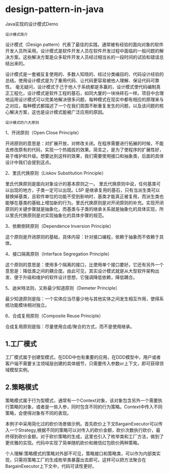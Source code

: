 # design-pattern-in-java
Java实现的设计模式Demo

```设计模式简介```

设计模式（Design pattern）代表了最佳的实践，通常被有经验的面向对象的软件开发人员所采用。设计模式是软件开发人员在软件开发过程中面临的一般问题的解决方案。这些解决方案是众多软件开发人员经过相当长的一段时间的试验和错误总结出来的。

设计模式是一套被反复使用的、多数人知晓的、经过分类编目的、代码设计经验的总结。使用设计模式是为了重用代码、让代码更容易被他人理解、保证代码可靠性。 毫无疑问，设计模式于己于他人于系统都是多赢的，设计模式使代码编制真正工程化，设计模式是软件工程的基石，如同大厦的一块块砖石一样。项目中合理地运用设计模式可以完美地解决很多问题，每种模式在现实中都有相应的原理来与之对应，每种模式都描述了一个在我们周围不断重复发生的问题，以及该问题的核心解决方案，这也是设计模式能被广泛应用的原因。

```设计模式的六大原则```

1、开闭原则（Open Close Principle）

开闭原则的意思是：对扩展开放，对修改关闭。在程序需要进行拓展的时候，不能去修改原有的代码，实现一个热插拔的效果。简言之，是为了使程序的扩展性好，易于维护和升级。想要达到这样的效果，我们需要使用接口和抽象类，后面的具体设计中我们会提到这点。

2、里氏代换原则（Liskov Substitution Principle）

里氏代换原则是面向对象设计的基本原则之一。 里氏代换原则中说，任何基类可以出现的地方，子类一定可以出现。LSP 是继承复用的基石，只有当派生类可以替换掉基类，且软件单位的功能不受到影响时，基类才能真正被复用，而派生类也能够在基类的基础上增加新的行为。里氏代换原则是对开闭原则的补充。实现开闭原则的关键步骤就是抽象化，而基类与子类的继承关系就是抽象化的具体实现，所以里氏代换原则是对实现抽象化的具体步骤的规范。

3、依赖倒转原则（Dependence Inversion Principle）

这个原则是开闭原则的基础，具体内容：针对接口编程，依赖于抽象而不依赖于具体。

4、接口隔离原则（Interface Segregation Principle）

这个原则的意思是：使用多个隔离的接口，比使用单个接口要好。它还有另外一个意思是：降低类之间的耦合度。由此可见，其实设计模式就是从大型软件架构出发、便于升级和维护的软件设计思想，它强调降低依赖，降低耦合。

5、迪米特法则，又称最少知道原则（Demeter Principle）

最少知道原则是指：一个实体应当尽量少地与其他实体之间发生相互作用，使得系统功能模块相对独立。

6、合成复用原则（Composite Reuse Principle）

合成复用原则是指：尽量使用合成/聚合的方式，而不是使用继承。

1.工厂模式
---
工厂模式属于创建型模式，在DDD中也有重要的应用，在DDD模型中，用户或者客户端不需要关注领域层创建的具体细节，只需要传入参数or上下文，即可获得领域模型实例。

2.策略模式
---
策略模式属于行为型模式，通常有一个Context对象，该对象包含另外一个需要执行策略的对象，或者是一些入参，同时包含不同的行为策略。Context中传入不同策略，会使得对象有不同的表现。

本例子中采用简化过的砍价场景做示例。首先砍价上下文BargainExecutor可以传入一个Strategy,根据不同的策略可以对传入的砍价金额，砍价次数执行砍价，最终得到砍价金额。对于砍价策略的生成，这里也引入了枚举类和工厂方法，做到了更优雅的实现。代码中实现了简单随机砍价和微信红包砍价两种策略。

个人理解:策略模式的策略对外部不可见，策略接口和策略类，可以作为内部类实现，只需将策略工厂的生成枚举类暴露出去即可。这样可以把方法聚合在BargainExecutor上下文中，代码可读性更好。